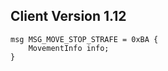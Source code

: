## Client Version 1.12

```rust,ignore
msg MSG_MOVE_STOP_STRAFE = 0xBA {
    MovementInfo info;    
}

```
